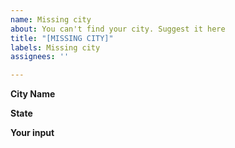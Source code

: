 ```yaml
---
name: Missing city
about: You can't find your city. Suggest it here
title: "[MISSING CITY]"
labels: Missing city
assignees: ''

---
```


**City Name**

**State**

**Your input**
